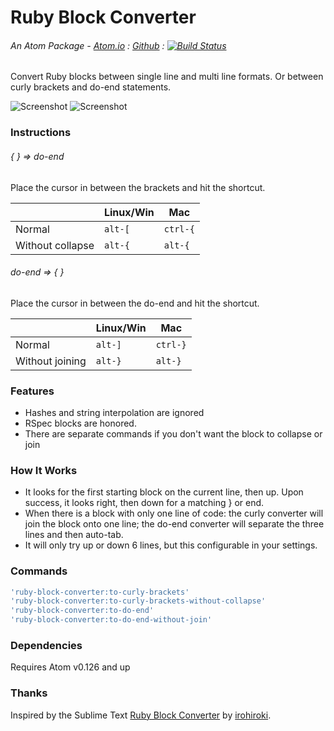 # Ruby Block Converter
###### An Atom Package - [Atom.io](https://atom.io/packages/ruby-block-converter) : [Github](https://github.com/dsandstrom/atom-ruby-block-converter) : [![Build Status](https://travis-ci.org/dsandstrom/atom-ruby-block-converter.svg?branch=master)](https://travis-ci.org/dsandstrom/atom-ruby-block-converter)

Convert Ruby blocks between single line and multi line formats. Or between curly brackets and do-end statements.

![Screenshot](https://github.com/dsandstrom/atom-ruby-block-converter/raw/master/screen-1.gif) ![Screenshot](https://github.com/dsandstrom/atom-ruby-block-converter/raw/master/screen-2.gif)

### Instructions
###### *{ } => do-end*

Place the cursor in between the brackets and hit the shortcut.

|                  | Linux/Win |   Mac    |
|------------------|-----------|----------|
| Normal           | `alt-[`   | `ctrl-{` |
| Without collapse | `alt-{`   | `alt-{`  |

###### *do-end => { }*

Place the cursor in between the do-end and hit the shortcut.

|                 | Linux/Win |   Mac    |
|-----------------|-----------|----------|
| Normal          | `alt-]`   | `ctrl-}` |
| Without joining | `alt-}`   | `alt-}`  |

### Features
* Hashes and string interpolation are ignored
* RSpec blocks are honored.
* There are separate commands if you don't want the block to collapse or join

### How It Works
* It looks for the first starting block on the current line, then up. Upon success, it looks right, then down for a matching } or end.
* When there is a block with only one line of code: the curly converter will join the block onto one line; the do-end converter will separate the three lines and then auto-tab.
* It will only try up or down 6 lines, but this configurable in your settings.

### Commands
```coffee
'ruby-block-converter:to-curly-brackets'
'ruby-block-converter:to-curly-brackets-without-collapse'
'ruby-block-converter:to-do-end'
'ruby-block-converter:to-do-end-without-join'
```

### Dependencies
Requires Atom v0.126 and up

### Thanks
Inspired by the Sublime Text [Ruby Block Converter](https://github.com/irohiroki/RubyBlockConverter) by [irohiroki](https://github.com/irohiroki).
